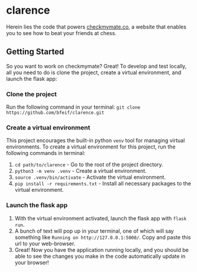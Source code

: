 # clarence
Herein lies the code that powers [checkmymate.co](http://checkmymate.co/), a website that enables you to see how to beat your friends at chess.

## Getting Started
So you want to work on checkmymate? Great! To develop and test locally, all you need to do is clone the project, create a virtual environment, and launch the flask app:

### Clone the project
Run the following command in your terminal:
`git clone https://github.com/bfeif/clarence.git`

### Create a virtual environment
This project encourages the built-in python `venv` tool for managing virtual environments. To create a virtual environment for this project, run the following commands in terminal:
1. `cd path/to/clarence` - Go to the root of the project directory.
2. `python3 -m venv .venv` - Create a virtual environment.
3. `source .venv/bin/activate` - Activate the virtual environment.
4. `pip install -r requirements.txt` - Install all necessary packages to the virtual environment.

### Launch the flask app
1. With the virtual environment activated, launch the flask app with `flask run`.
2. A bunch of text will pop up in your terminal, one of which will say something like `Running on http://127.0.0.1:5000/`. Copy and paste this url to your web-browser. 
3. Great! Now you have the application running locally, and you should be able to see the changes you make in the code automatically update in your browser!
